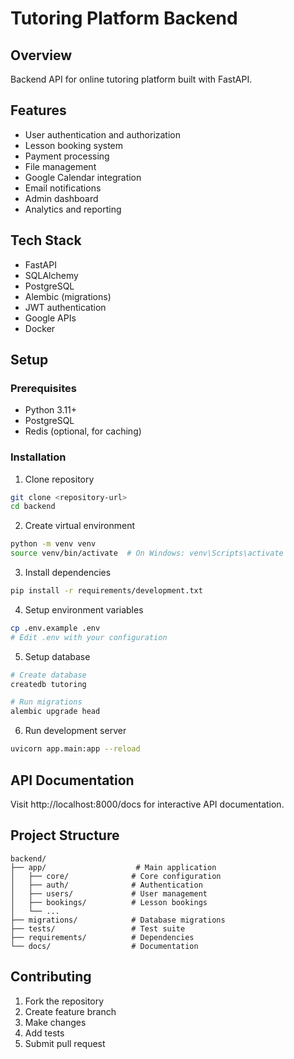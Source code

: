 # Tutoring Platform Backend

## Overview
Backend API for online tutoring platform built with FastAPI.

## Features
- User authentication and authorization
- Lesson booking system
- Payment processing
- File management
- Google Calendar integration
- Email notifications
- Admin dashboard
- Analytics and reporting

## Tech Stack
- FastAPI
- SQLAlchemy
- PostgreSQL
- Alembic (migrations)
- JWT authentication
- Google APIs
- Docker

## Setup

### Prerequisites
- Python 3.11+
- PostgreSQL
- Redis (optional, for caching)

### Installation

1. Clone repository
```bash
git clone <repository-url>
cd backend
```

2. Create virtual environment
```bash
python -m venv venv
source venv/bin/activate  # On Windows: venv\Scripts\activate
```

3. Install dependencies
```bash
pip install -r requirements/development.txt
```

4. Setup environment variables
```bash
cp .env.example .env
# Edit .env with your configuration
```

5. Setup database
```bash
# Create database
createdb tutoring

# Run migrations
alembic upgrade head
```

6. Run development server
```bash
uvicorn app.main:app --reload
```

## API Documentation
Visit http://localhost:8000/docs for interactive API documentation.

## Project Structure
```
backend/
├── app/                    # Main application
│   ├── core/              # Core configuration
│   ├── auth/              # Authentication
│   ├── users/             # User management
│   ├── bookings/          # Lesson bookings
│   └── ...
├── migrations/            # Database migrations
├── tests/                 # Test suite
├── requirements/          # Dependencies
└── docs/                  # Documentation
```

## Contributing
1. Fork the repository
2. Create feature branch
3. Make changes
4. Add tests
5. Submit pull request
